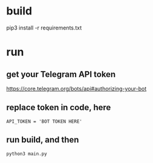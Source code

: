 # build
pip3 install -r requirements.txt
# run
## get your Telegram API token
https://core.telegram.org/bots/api#authorizing-your-bot
## replace token in code, here
```
API_TOKEN = 'BOT TOKEN HERE'
```
## run build, and then
```
python3 main.py
```
